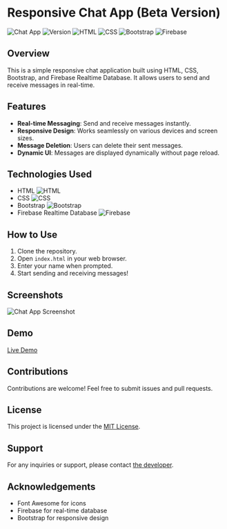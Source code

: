 # Responsive Chat App (Beta Version)

![Chat App](https://img.shields.io/badge/Chat%20App-Responsive-blue)
![Version](https://img.shields.io/badge/Version-Beta-orange)
![HTML](https://img.shields.io/badge/HTML-5-red)
![CSS](https://img.shields.io/badge/CSS-3-blue)
![Bootstrap](https://img.shields.io/badge/Bootstrap-5.3-purple)
![Firebase](https://img.shields.io/badge/Firebase-Realtime%20Database-yellow)

## Overview
This is a simple responsive chat application built using HTML, CSS, Bootstrap, and Firebase Realtime Database. It allows users to send and receive messages in real-time.

## Features
- **Real-time Messaging**: Send and receive messages instantly.
- **Responsive Design**: Works seamlessly on various devices and screen sizes.
- **Message Deletion**: Users can delete their sent messages.
- **Dynamic UI**: Messages are displayed dynamically without page reload.

## Technologies Used
- HTML ![HTML](https://img.shields.io/badge/-HTML-red)
- CSS ![CSS](https://img.shields.io/badge/-CSS-blue)
- Bootstrap ![Bootstrap](https://img.shields.io/badge/-Bootstrap-purple)
- Firebase Realtime Database ![Firebase](https://img.shields.io/badge/-Firebase-yellow)

## How to Use
1. Clone the repository.
2. Open `index.html` in your web browser.
3. Enter your name when prompted.
4. Start sending and receiving messages!

## Screenshots
![Chat App Screenshot](/screenshots/AyoChat.png)

## Demo
[Live Demo](https://your-live-demo-link)

## Contributions
Contributions are welcome! Feel free to submit issues and pull requests.

## License
This project is licensed under the [MIT License](/LICENSE).

## Support
For any inquiries or support, please contact [the developer](mailto:developer@example.com).

## Acknowledgements
- Font Awesome for icons
- Firebase for real-time database
- Bootstrap for responsive design

